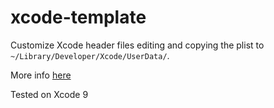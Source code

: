 # xcode-template

Customize Xcode header files editing and copying the plist to `~/Library/Developer/Xcode/UserData/`.

More info [here](https://help.apple.com/xcode/mac/9.0/index.html?localePath=en.lproj#/dev7fe737ce0)

Tested on Xcode 9